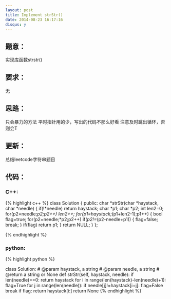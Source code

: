 ```yaml
---
layout: post
title: Implement strStr()
date: 2014-08-23 16:17:16
disqus: y
---
```


## 题意：
实现库函数strstr()

## 要求：
无

## 思路：
只会暴力的方法
平时指针用的少，写出的代码不那么好看
注意及时跳出循环，否则会T

## 更新：
总结leetcode字符串题目

## 代码：

### C++:

{% highlight c++ %}
class Solution {
public:
    char *strStr(char *haystack, char *needle) {
        if(!*needle)
            return haystack;
        char *p1;
        char *p2;
        int len2=0;
        for(p2=needle;*p2;p2++)
            len2++;
        for(p1=haystack;*(p1+len2-1);p1++)
        {
            bool flag=true;
            for(p2=needle;*p2;p2++)
                if(*p2!=*(p2-needle+p1))
                {
                    flag=false;
                    break;
                }
            if(flag)
                return p1;
        }
        return NULL;
    }
};


 {% endhighlight %}
### python:

{% highlight python %}

class Solution:
    # @param haystack, a string
    # @param needle, a string
    # @return a string or None
    def strStr(self, haystack, needle):
        if len(needle)==0:
            return haystack
        for i in range(len(haystack)-len(needle)+1):
            flag=True
            for j in range(len(needle)):
                if needle[j]!=haystack[i+j]:
                    flag=False
                    break
            if flag:
                return haystack[i:]
        return None
 {% endhighlight %}
